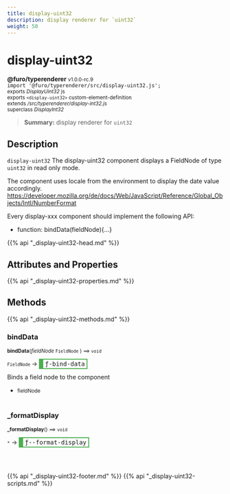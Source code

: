 ```yaml
---
title: display-uint32
description: display renderer for `uint32`
weight: 50
---
```


# display-uint32
**@furo/typerenderer** <small>v1.0.0-rc.9</small>
<br>`import '@furo/typerenderer/src/display-uint32.js';`<small>
<br>exports *DisplayUint32* js
<br>exports `<display-uint32>` custom-element-definition
<br>extends */src/typerenderer/display-int32.js*
<br>superclass *DisplayInt32*</small>

> **Summary:** display renderer for `uint32`

## Description

`display-uint32`
The display-uint32 component displays a FieldNode of type `uint32` in read only mode.

The component uses locale from the environment to display the date value accordingly.
https://developer.mozilla.org/de/docs/Web/JavaScript/Reference/Global_Objects/Intl/NumberFormat

Every display-xxx component should implement the following API:
- function: bindData(fieldNode){...}

{{% api "_display-uint32-head.md" %}}

## Attributes and Properties
{{% api "_display-uint32-properties.md" %}}






## Methods
{{% api "_display-uint32-methods.md" %}}


### **bindData**
<small>**bindData**(*fieldNode* `FieldNode` ) ⟹ `void`</small>

<small>`FieldNode` </small> →
<span  style="border-width:2px 2px 2px 10px; border-style: solid;border-color:  rgb(76, 175, 80);font-family:monospace; padding:2px 4px;">ƒ-bind-data</span>

Binds a field node to the component

- <small>fieldNode </small>
<br><br>

### **_formatDisplay**
<small>**_formatDisplay**() ⟹ `void`</small>

<small>`*`</small> →
<span  style="border-width:2px 2px 2px 10px; border-style: solid;border-color:  rgb(76, 175, 80);font-family:monospace; padding:2px 4px;">ƒ--format-display</span>



<br><br>





{{% api "_display-uint32-footer.md" %}}
{{% api "_display-uint32-scripts.md" %}}
